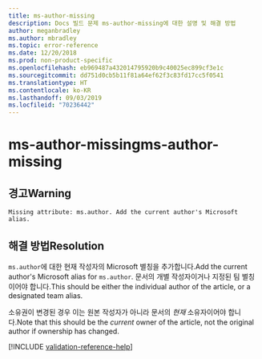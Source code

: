 ```yaml
---
title: ms-author-missing
description: Docs 빌드 문제 ms-author-missing에 대한 설명 및 해결 방법
author: meganbradley
ms.author: mbradley
ms.topic: error-reference
ms.date: 12/20/2018
ms.prod: non-product-specific
ms.openlocfilehash: eb969487a432014795920b9c40025ec899cf3e1c
ms.sourcegitcommit: dd751d0cb5b11f81a64ef62f3c83fd17cc5f0541
ms.translationtype: HT
ms.contentlocale: ko-KR
ms.lasthandoff: 09/03/2019
ms.locfileid: "70236442"
---
```

# <a name="ms-author-missing"></a><span data-ttu-id="12b9e-103">ms-author-missing</span><span class="sxs-lookup"><span data-stu-id="12b9e-103">ms-author-missing</span></span>

## <a name="warning"></a><span data-ttu-id="12b9e-104">경고</span><span class="sxs-lookup"><span data-stu-id="12b9e-104">Warning</span></span>

`Missing attribute: ms.author. Add the current author's Microsoft alias.`

## <a name="resolution"></a><span data-ttu-id="12b9e-105">해결 방법</span><span class="sxs-lookup"><span data-stu-id="12b9e-105">Resolution</span></span>

<span data-ttu-id="12b9e-106">`ms.author`에 대한 현재 작성자의 Microsoft 별칭을 추가합니다.</span><span class="sxs-lookup"><span data-stu-id="12b9e-106">Add the current author's Microsoft alias for `ms.author`.</span></span> <span data-ttu-id="12b9e-107">문서의 개별 작성자이거나 지정된 팀 별칭이어야 합니다.</span><span class="sxs-lookup"><span data-stu-id="12b9e-107">This should be either the individual author of the article, or a designated team alias.</span></span>

<span data-ttu-id="12b9e-108">소유권이 변경된 경우 이는 원본 작성자가 아니라 문서의 *현재* 소유자이어야 합니다.</span><span class="sxs-lookup"><span data-stu-id="12b9e-108">Note that this should be the *current* owner of the article, not the original author if ownership has changed.</span></span>

<!--make sure to add this file to your includes folder and verify the path-->
[!INCLUDE [validation-reference-help](includes/validation-reference-help.md)]
